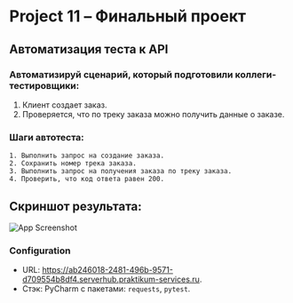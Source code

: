 #	Project 11 – Финальный проект
## Автоматизация теста к API
### Автоматизируй сценарий, который подготовили коллеги-тестировщики:
1.	Клиент создает заказ.
2.	Проверяется, что по треку заказа можно получить данные о заказе.
### Шаги автотеста:
```
1. Выполнить запрос на создание заказа.
2. Сохранить номер трека заказа.
3. Выполнить запрос на получения заказа по треку заказа.
4. Проверить, что код ответа равен 200.
```
## Скриншот результата:
![App Screenshot](https://i.imgur.com/fw5mVTG.png)
### Configuration
*	URL: https://ab246018-2481-496b-9571-d709554b8df4.serverhub.praktikum-services.ru.
*	Стэк: PyCharm с пакетами: `requests`, `pytest`.
